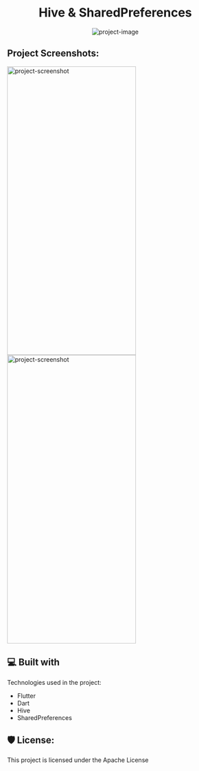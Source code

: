 <h1 align="center" id="title">Hive &amp; SharedPreferences</h1>

<p align="center"><img src="https://socialify.git.ci/hesamzs/hive-sharedpreferences/image?font=Inter&amp;language=1&amp;name=1&amp;owner=1&amp;pattern=Signal&amp;stargazers=1&amp;theme=Light" alt="project-image"></p>

<h2>Project Screenshots:</h2>

<img src="https://i.postimg.cc/sXdGWXF0/image1.png" alt="project-screenshot" style="display:inline-block;" width="300" height="670">

<img src="https://i.postimg.cc/1trXNrrf/image2.png" alt="project-screenshot" style="display:inline-block;" width="300" height="670">

  
  
<h2>💻 Built with</h2>

Technologies used in the project:

*   Flutter
*   Dart
*   Hive
*   SharedPreferences

<h2>🛡️ License:</h2>

This project is licensed under the Apache License
